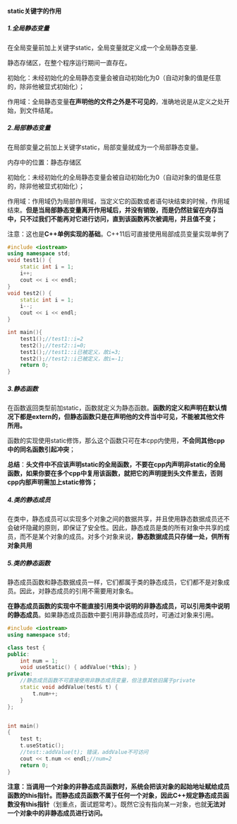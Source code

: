 #### static关键字的作用

##### **1.全局静态变量**

在全局变量前加上关键字static，全局变量就定义成一个全局静态变量.

静态存储区，在整个程序运行期间一直存在。

初始化：未经初始化的全局静态变量会被自动初始化为0（自动对象的值是任意的，除非他被显式初始化）；

作用域：全局静态变量**在声明他的文件之外是不可见的**，准确地说是从定义之处开始，到文件结尾。

##### 2.局部静态变量

在局部变量之前加上关键字static，局部变量就成为一个局部静态变量。

内存中的位置：静态存储区

初始化：未经初始化的全局静态变量会被自动初始化为0（自动对象的值是任意的，除非他被显式初始化）；

作用域：作用域仍为局部作用域，当定义它的函数或者语句块结束的时候，作用域结束。**但是当局部静态变量离开作用域后，并没有销毁，而是仍然驻留在内存当中，只不过我们不能再对它进行访问，直到该函数再次被调用，并且值不变；**

注意：这也是**C++单例实现的基础**。C++11后可直接使用局部成员变量实现单例了

```c++
#include <iostream>
using namespace std;
void test1() {
	static int i = 1;
	i++;
	cout << i << endl;
}
void test2() {
	static int i = 1;
	i--;
	cout << i << endl;
}

int main(){
	test1();//test1::i=2
	test2();//test2::i=0;
	test1();//test1::i已被定义，故i=3;
	test2();//test2::i已被定义，故i=-1;
	return 0;
}
```

##### 3.静态函数

在函数返回类型前加static，函数就定义为静态函数。**函数的定义和声明在默认情况下都是extern的，但静态函数只是在声明他的文件当中可见，不能被其他文件所用。**

函数的实现使用static修饰，那么这个函数只可在本cpp内使用，**不会同其他cpp中的同名函数引起冲突**；

**总结**：**头文件中不应该声明static的全局函数，不要在cpp内声明非static的全局函数，如果你要在多个cpp中复用该函数，就把它的声明提到头文件里去，否则cpp内部声明需加上static修饰；**

##### **4.类的静态成员**

在类中，静态成员可以实现多个对象之间的数据共享，并且使用静态数据成员还不会破坏隐藏的原则，即保证了安全性。因此，静态成员是类的所有对象中共享的成员，而不是某个对象的成员。对多个对象来说，**静态数据成员只存储一处，供所有对象共用**

##### 5.类的静态函数

静态成员函数和静态数据成员一样，它们都属于类的静态成员，它们都不是对象成员。因此，对静态成员的引用不需要用对象名。

**在静态成员函数的实现中不能直接引用类中说明的非静态成员，可以引用类中说明的静态成员**。如果静态成员函数中要引用非静态成员时，可通过对象来引用。

```c++
#include <iostream>
using namespace std;

class test {
public:
	int num = 1;
	void useStatic() { addValue(*this); }
private:
    //静态成员函数不可直接使用非静态成员变量，但注意其依旧属于private
	static void addValue(test& t) {
		t.num++;
	}
};


int main()
{
	test t;
	t.useStatic();
    //test::addValue(t); 错误，addValue不可访问
	cout << t.num << endl;//num=2
	return 0;
}
```

**注意：**当调用一个对象的非静态成员函数时，系统会把该对象的起始地址赋给成员函数的this指针。而**静态成员函数不属于任何一个对象，因此C++规定静态成员函数没有this指针**（划重点，面试题常考）。既然它没有指向某一对象，也就**无法对一个对象中的非静态成员进行访问。**

